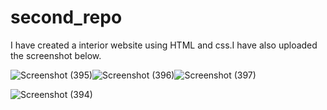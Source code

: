 # second_repo
I have created a interior website using HTML and css.I have also uploaded the screenshot below.

![Screenshot (395)](https://user-images.githubusercontent.com/97395647/165024729-81a20dd7-04e1-4a05-bd07-ae9b067fa3c1.png)![Screenshot (396)](https://user-images.githubusercontent.com/97395647/165024754-4da2d46b-4e1b-4782-96c1-16a3d42a4a90.png)![Screenshot (397)](https://user-images.githubusercontent.com/97395647/165024775-090b8852-636b-4224-8167-7f6ba4d60ed2.png)

![Screenshot (394)](https://user-images.githubusercontent.com/97395647/165024693-24f0b452-7f7d-4263-9410-df060be462f5.png)

